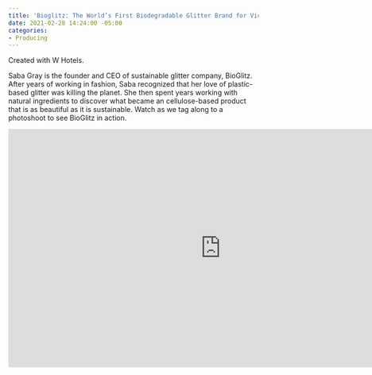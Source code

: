 ```yaml
---
title: 'Bioglitz: The World’s First Biodegradable Glitter Brand for Vice'
date: 2021-02-28 14:24:00 -05:00
categories:
- Producing
---
```


Created with W Hotels.

Saba Gray is the founder and CEO of sustainable glitter company, BioGlitz. After years of working in fashion, Saba recognized that her love of plastic-based glitter was killing the planet. She then spent years working with natural ingredients to discover what became an cellulose-based product that is as beautiful as it is sustainable. Watch as we tag along to a photoshoot to see BioGlitz in action.

<iframe width="854" height="480" src="https://www.youtube-nocookie.com/embed/rF9ZIdEnZU0" frameborder="0" allow="accelerometer; autoplay; clipboard-write; encrypted-media; gyroscope; picture-in-picture" allowfullscreen></iframe>